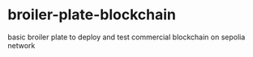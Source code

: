 # broiler-plate-blockchain
basic broiler plate to deploy and test commercial blockchain on sepolia network
